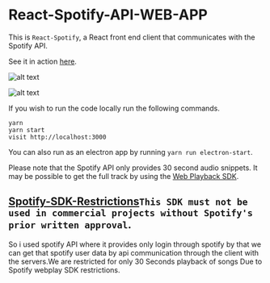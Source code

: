 # React-Spotify-API-WEB-APP

This is `React-Spotify`, a React front end client that communicates with the Spotify API.

See it in action [here](https://github.com/varun-0007/React-Project).

![alt text](https://github.com/varun-0007/React-Project/blob/main/songs.png "Songs")

![alt text](https://github.com/varun-0007/React-Project/blob/main/browse.png "Browse")

If you wish to run the code locally run the following commands.

```
yarn
yarn start
visit http://localhost:3000
```

You can also run as an electron app by running `yarn run electron-start`.

Please note that the Spotify API only provides 30 second audio snippets. It may be possible to get the full track by using the [Web Playback SDK](https://beta.developer.spotify.com/documentation/web-playback-sdk/).

## [Spotify-SDK-Restrictions](https://developer.spotify.com/policy/#iii-some-prohibited-applications)`This SDK must not be used in commercial projects without Spotify's prior written approval`.

So i used spotify API where it provides only login through spotify by that we can get that spotify user data by api communication through the client with the servers.We are restricted for only 30 Seconds playback of songs Due to Spotify webplay SDK restrictions.




